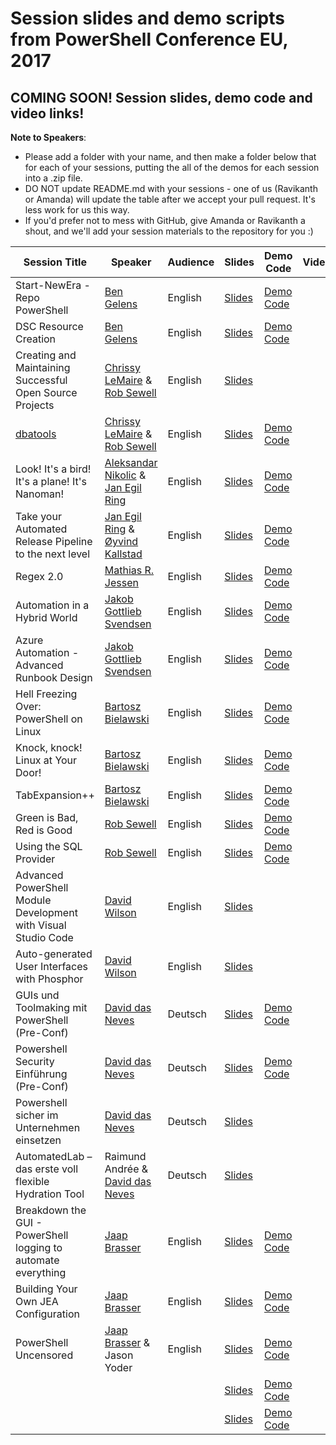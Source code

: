 # Session slides and demo scripts from PowerShell Conference EU, 2017

## COMING SOON! Session slides, demo code and video links!

**Note to Speakers**: 
- Please add a folder with your name, and then make a folder below that for each of your sessions, putting the all of the demos for each session into a .zip file. 
- DO NOT update README.md with your sessions - one of us (Ravikanth or Amanda) will update the table after we accept your pull request. It's less work for us this way.
- If you'd prefer not to mess with GitHub, give Amanda or Ravikanth a shout, and we'll add your session materials to the repository for you :)

| Session Title  | Speaker | Audience | Slides | Demo Code | Videos |
| ------------- | ------------- | ------------- | ------------- | ------------- | ------------- |
| Start-NewEra -Repo PowerShell | [Ben Gelens](https://github.com/bgelens) | English | [Slides](https://github.com/psconfeu/2017/blob/master/Ben%20Gelens/OSS%20xPlat%20PowerShell/OSS%20PS.pptx) | [Demo Code](https://github.com/psconfeu/2017/blob/master/Ben%20Gelens/OSS%20xPlat%20PowerShell/Demo.zip) |  |
| DSC Resource Creation | [Ben Gelens](https://github.com/bgelens) | English | [Slides](https://github.com/psconfeu/2017/blob/master/Ben%20Gelens/DSC%20Resource%20Creation/DSCResources.pptx) | [Demo Code](https://github.com/psconfeu/2017/blob/master/Ben%20Gelens/DSC%20Resource%20Creation/Demo.zip) |  |
| Creating and Maintaining Successful Open Source Projects | [Chrissy LeMaire](https://github.com/potatoqualitee) & [Rob Sewell](https://github.com/DBAWithABeard) | English | [Slides](https://github.com/psconfeu/2017/blob/master/Chrissy%20LeMaire%20and%20Rob%20Sewell/CreatingMaintainingOpenSourceProjects/CreatingMaintainingOpenSourceProjects.pptx) |  |  |
| [dbatools](https://dbatools.io) | [Chrissy LeMaire](https://github.com/potatoqualitee) & [Rob Sewell](https://github.com/DBAWithABeard) | English | [Slides](https://github.com/psconfeu/2017/blob/master/Chrissy%20LeMaire%20and%20Rob%20Sewell/dbatools/dbatools.ps1) | [Demo Code](https://github.com/psconfeu/2017/blob/master/Chrissy%20LeMaire%20and%20Rob%20Sewell/dbatools/dbatools.pptx) |  |
| Look! It's a bird! It's a plane! It's Nanoman! | [Aleksandar Nikolic](https://github.com/alexandair) & [Jan Egil Ring](https://github.com/janegilring) | English | [Slides](https://github.com/psconfeu/2017/blob/master/Aleksandar%20Nikolic%20%26%20Jan%20Egil%20Ring/Nanoman/Nanoman.pptx) | [Demo Code](https://github.com/psconfeu/2017/blob/master/Aleksandar%20Nikolic%20%26%20Jan%20Egil%20Ring/Nanoman/demo.zip) |  |
| Take your Automated Release Pipeline to the next level | [Jan Egil Ring](https://github.com/janegilring) & [Øyvind Kallstad](https://github.com/gravejester) | English | [Slides](https://github.com/psconfeu/2017/blob/master/Jan%20Egil%20Ring%20and%20%C3%98yvind%20Kallstad/Take%20your%20Automated%20Release%20Pipeline%20to%20the%20next%20level/Take%20your%20Automated%20Release%20Pipeline%20to%20the%20next%20level.pptx) | [Demo Code](https://github.com/psconfeu/2017/blob/master/Jan%20Egil%20Ring%20and%20%C3%98yvind%20Kallstad/Take%20your%20Automated%20Release%20Pipeline%20to%20the%20next%20level/demo.zip) |  |
| Regex 2.0 | [Mathias R. Jessen](https://github.com/iisresetme) | English | [Slides](https://github.com/psconfeu/2017/blob/master/Mathias%20R%20Jessen/regex2.pptx) | [Demo Code](https://github.com/psconfeu/2017/blob/master/Mathias%20R%20Jessen/demo.zip) |  |
| Automation in a Hybrid World | [Jakob Gottlieb Svendsen](https://github.com/jakobgsvendsen) | English | [Slides](https://github.com/psconfeu/2017/blob/master/Jakob%20Gottlieb%20Svendsen/PSCONFEU2017-JakobGSvendsen-Automation_in_a_hybrid_world_V1.pptx) | [Demo Code](https://github.com/psconfeu/2017/blob/master/Jakob%20Gottlieb%20Svendsen/PSCONFEU2017-JakobGSvendsen-Automation_in_a_hybrid_world_V1.zip) |  |
| Azure Automation - Advanced Runbook Design | [Jakob Gottlieb Svendsen](https://github.com/jakobgsvendsen) | English | [Slides](https://github.com/psconfeu/2017/blob/master/Jakob%20Gottlieb%20Svendsen/PSCONFEU2017-JakobGSvendsen-Azure_Automation_-_Advanced_Runbook_Design_V1.pptx) | [Demo Code](https://github.com/psconfeu/2017/blob/master/Jakob%20Gottlieb%20Svendsen/PSCONFEU2017-JakobGSvendsen-Azure_Automation_-_Advanced_Runbook_Design_V1.zip) |  |
| Hell Freezing Over: PowerShell on Linux | [Bartosz Bielawski](https://github.com/bielawb) | English | [Slides](https://github.com/psconfeu/2017/blob/master/Bartosz%20Bielawski/HellFreezingOver/01_HellFreezing.pptx) | [Demo Code](https://github.com/psconfeu/2017/blob/master/Bartosz%20Bielawski/HellFreezingOver/Demos-HellFreezing.zip) |  |
| Knock, knock! Linux at Your Door! | [Bartosz Bielawski](https://github.com/bielawb) | English | [Slides](https://github.com/psconfeu/2017/blob/master/Bartosz%20Bielawski/LinuxAtYourDoor/02_LinuxAtYourDoor.pptx) | [Demo Code](https://github.com/psconfeu/2017/blob/master/Bartosz%20Bielawski/LinuxAtYourDoor/Demos-LinuxAtYourDoor.zip) |  |
| TabExpansion++ | [Bartosz Bielawski](https://github.com/bielawb) | English | [Slides](https://github.com/psconfeu/2017/blob/master/Bartosz%20Bielawski/TabExpansionPlusPlus/03_TabExpansionPlusPlus.pptx) | [Demo Code](https://github.com/psconfeu/2017/blob/master/Bartosz%20Bielawski/TabExpansionPlusPlus/Demos-TabExpansionPlusPlus.zip) |  |
| Green is Bad, Red is Good | [Rob Sewell](https://github.com/DBAWithABeard) | English | [Slides](https://github.com/psconfeu/2017/blob/master/Rob%20Sewell/Green%20is%20Bad%20Red%20is%20Good/Green%20is%20Good%20Red%20is%20Bad.pptx) | [Demo Code](https://github.com/psconfeu/2017/blob/master/Rob%20Sewell/Green%20is%20Bad%20Red%20is%20Good/Green%20is%20Good%20Red%20is%20Bad.zip) |  |
| Using the SQL Provider | [Rob Sewell](https://github.com/DBAWithABeard) | English | [Slides](https://github.com/psconfeu/2017/blob/master/Rob%20Sewell/Using%20the%20SQL%20Provider/Using%20the%20SQL%20provider.pptx) | [Demo Code](https://github.com/psconfeu/2017/blob/master/Rob%20Sewell/Using%20the%20SQL%20Provider/Using%20the%20SQL%20Provider.ps1) |  |
| Advanced PowerShell Module Development with Visual Studio Code | [David Wilson](https://github.com/daviwil) | English | [Slides](https://github.com/psconfeu/2017/blob/master/David%20Wilson/Advanced%20PowerShell%20Module%20Development%20with%20Visual%20Studio%20Code.pptx) |  |  |
| Auto-generated User Interfaces with Phosphor | [David Wilson](https://github.com/daviwil) | English | [Slides](https://github.com/psconfeu/2017/blob/master/David%20Wilson/Auto-generated%20User%20Interfaces%20with%20Phosphor.pptx) |  |  |
| GUIs und Toolmaking mit PowerShell (Pre-Conf) | [David das Neves](https://github.com/ddneves) | Deutsch | [Slides](https://github.com/psconfeu/2017/blob/master/David%20das%20Neves/PSConfEU17_GUIs_Preconf/PSConfEU17_GUIs_Preconf.pdf) | [Demo Code](https://github.com/psconfeu/2017/blob/master/David%20das%20Neves/PSConfEU17_GUIs_Preconf/PSConfEU17_GUIs_Preconf.zip) |  |
| Powershell Security Einführung (Pre-Conf) | [David das Neves](https://github.com/ddneves) | Deutsch | [Slides](https://github.com/psconfeu/2017/blob/master/David%20das%20Neves/PSConfEU17_Security_Preconf/PSConfEU17_Security_Preconf.pdf) | [Demo Code](https://github.com/psconfeu/2017/blob/master/David%20das%20Neves/PSConfEU17_Security_Preconf/PSConfEU17_Security_Preconf.zip) |  |
| Powershell sicher im Unternehmen einsetzen | [David das Neves](https://github.com/ddneves) | Deutsch | [Slides](https://github.com/psconfeu/2017/blob/master/David%20das%20Neves/PSConfEU17_Security_Session/PSConfEU17_Security_Session.pdf) |  |  |
| AutomatedLab – das erste voll flexible Hydration Tool | Raimund Andrée & [David das Neves](https://github.com/ddneves) | Deutsch | [Slides](https://github.com/psconfeu/2017/blob/master/Raimund%20Andree%20%26%20David%20das%20Neves/PSConfEU2017_AutomatedLab/PSConfEU2017_AutomatedLab.pdf) |  |  |
| Breakdown the GUI - PowerShell logging to automate everything | [Jaap Brasser](https://github.com/jaapbrasser) | English | [Slides](https://github.com/psconfeu/2017/blob/master/Jaap%20Brasser/Breakdown%20the%20GUI%20-%20PowerShell%20logging%20to%20automate%20everything/Breakdown%20the%20GUI%20-%20PowerShell%20logging%20to%20automate%20everything.pptx) | [Demo Code](https://github.com/psconfeu/2017/blob/master/Jaap%20Brasser/Breakdown%20the%20GUI%20-%20PowerShell%20logging%20to%20automate%20everything/Breakdown%20the%20GUI%20-%20PowerShell%20logging%20to%20automate%20everything.zip) |  |
| Building Your Own JEA Configuration | [Jaap Brasser](https://github.com/jaapbrasser) | English | [Slides](https://github.com/psconfeu/2017/blob/master/Jaap%20Brasser/Building%20your%20own%20JEA%20Configuration/Building%20your%20own%20JEA%20Configuration.pptx) | [Demo Code](https://github.com/psconfeu/2017/blob/master/Jaap%20Brasser/Building%20your%20own%20JEA%20Configuration/Building%20your%20own%20JEA%20Configuration.zip) |  |
| PowerShell Uncensored | [Jaap Brasser](https://github.com/jaapbrasser) & Jason Yoder | English | [Slides](https://github.com/psconfeu/2017/blob/master/Jason%20Yoder%20and%20Jaap%20Brasser/PowerShell%20Uncensored/PowerShell%20Uncensored.pptx) | [Demo Code](https://github.com/psconfeu/2017/blob/master/Jason%20Yoder%20and%20Jaap%20Brasser/PowerShell%20Uncensored/PowerShell%20Uncensored.zip) |  |
|  |  |  | [Slides]() | [Demo Code]() |  |
|  |  |  | [Slides]() | [Demo Code]() |  |



